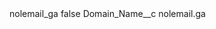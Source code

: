 <?xml version="1.0" encoding="UTF-8"?>
<CustomMetadata xmlns="http://soap.sforce.com/2006/04/metadata" xmlns:xsi="http://www.w3.org/2001/XMLSchema-instance" xmlns:xsd="http://www.w3.org/2001/XMLSchema">
    <label>nolemail_ga</label>
    <protected>false</protected>
    <values>
        <field>Domain_Name__c</field>
        <value xsi:type="xsd:string">nolemail.ga</value>
    </values>
</CustomMetadata>
